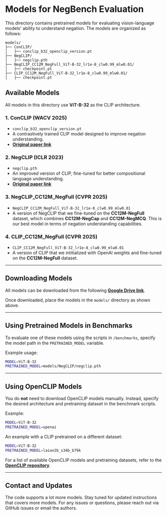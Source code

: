 # Models for NegBench Evaluation

This directory contains pretrained models for evaluating vision-language models' ability to understand negation. The models are organized as follows:

```
models/
├── ConCLIP/
│   ├── conclip_b32_openclip_version.pt
├── NegCLIP/
│   ├── negclip.pth
├── NegCLIP_CC12M_NegFull_ViT-B-32_lr1e-8_clw0.99_mlw0.01/
│   ├── checkpoint.pt
├── CLIP_CC12M_NegFull_ViT-B-32_lr1e-8_clw0.99_mlw0.01/
│   ├── checkpoint.pt
```

## Available Models

All models in this directory use **ViT-B-32** as the CLIP architecture.

### 1. **ConCLIP** (WACV 2025)
- `conclip_b32_openclip_version.pt`  
- A contrastively trained CLIP model designed to improve negation understanding.
- **[Original paper link](https://arxiv.org/abs/2403.20312)**

### 2. **NegCLIP** (ICLR 2023)
- `negclip.pth`  
- An improved version of CLIP, fine-tuned for better compositional language understanding.
- **[Original paper link](https://openreview.net/forum?id=KRLUvxh8uaX)**

### 3. **NegCLIP_CC12M_NegFull** (CVPR 2025)
- `NegCLIP_CC12M_NegFull_ViT-B-32_lr1e-8_clw0.99_mlw0.01`  
- A version of NegCLIP that we fine-tuned on the **CC12M-NegFull** dataset, which combines **CC12M-NegCap** and **CC12M-NegMCQ**. This is our best model in terms of negation understanding capabilities.

### 4. **CLIP_CC12M_NegFull** (CVPR 2025)
- `CLIP_CC12M_NegFull_ViT-B-32_lr1e-8_clw0.99_mlw0.01`  
- A version of CLIP that we intitialized with OpenAI weights and fine-tuned on the **CC12M-NegFull** dataset.

---

## Downloading Models

All models can be downloaded from the following **[Google Drive link](https://drive.google.com/drive/folders/1kSEq0mkV1t1T8GuOAM65iz_iAA7e5gxB?usp=sharing)**.

Once downloaded, place the models in the `models/` directory as shown above.

---

## Using Pretrained Models in Benchmarks

To evaluate one of these models using the scripts in `/benchmarks`, specify the model path in the `PRETRAINED_MODEL` variable.

Example usage:
```bash
MODEL=ViT-B-32
PRETRAINED_MODEL=models/NegCLIP/negclip.pth
```

---

## Using OpenCLIP Models

You do **not** need to download OpenCLIP models manually. Instead, specify the desired architecture and pretraining dataset in the benchmark scripts.

Example:
```bash
MODEL=ViT-B-32
PRETRAINED_MODEL=openai
```
An example with a CLIP pretrained on a different dataset:
```bash
MODEL=ViT-B-32
PRETRAINED_MODEL=laion2b_s34b_b79k
```

For a list of available OpenCLIP models and pretraining datasets, refer to the **[OpenCLIP repository](https://github.com/mlfoundations/open_clip)**.

---

## Contact and Updates

The code supports a lot more models. Stay tuned for updated instructions that covers more models. For any issues or questions, please reach out via GitHub issues or email the authors.
